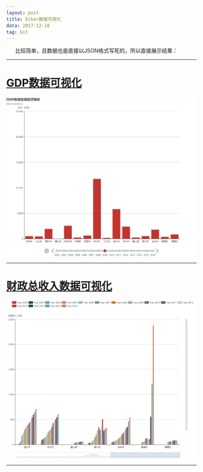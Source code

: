 ```yaml
---
layout: post
title: Echar数据可视化
data: 2017-12-18
tag: Git
---
```


&nbsp;&nbsp;&nbsp;&nbsp;&nbsp;&nbsp;比较简单，且数据也是直接以JSON格式写死的，所以直接展示结果：&nbsp;&nbsp;&nbsp;&nbsp;&nbsp;&nbsp;&nbsp;<br/>

---

# [GDP数据可视化](GDP.html)

![GDP](/images/posts/Echar/GDP.png)

---

# [财政总收入数据可视化](CZZSR.html)

![CZZSR](/images/posts/Echar/CZZSR.png)

---

